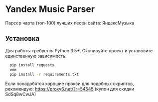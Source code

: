 
# Yandex Music Parser

Парсер чарта (топ-100) лучших песен сайта: ЯндексМузыка



## Установка

Для работы требуется Python 3.5+. Скопируйте проект и установите единственную зависимость:

```bash
  pip install requests
  или
  pip install -r requirements.txt
```
Если понадобятся хорошие прокси для подобных скриптов, рекомендую: https://proxy6.net/?r=54545 (купон для скидки SdSq8wCwJA)
